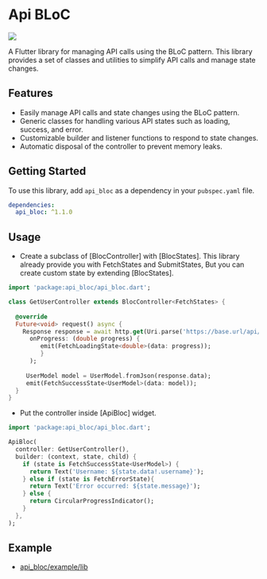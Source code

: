 # Api BLoC
<a href='https://pub.dev/packages/api_bloc'><img src='https://img.shields.io/pub/v/api_bloc.svg?logo=flutter&color=blue&style=flat-square'/></a>

A Flutter library for managing API calls using the BLoC pattern. This library provides a set of classes and utilities to simplify API calls and manage state changes.

## Features
- Easily manage API calls and state changes using the BLoC pattern.
- Generic classes for handling various API states such as loading, success, and error.
- Customizable builder and listener functions to respond to state changes.
- Automatic disposal of the controller to prevent memory leaks.

## Getting Started
To use this library, add `api_bloc` as a dependency in your `pubspec.yaml` file.

```yaml
dependencies:
  api_bloc: ^1.1.0
```

## Usage
- Create a subclass of [BlocController] with [BlocStates].
  This library already provide you with FetchStates and SubmitStates,
  But you can create custom state by extending [BlocStates].

```dart
import 'package:api_bloc/api_bloc.dart';

class GetUserController extends BlocController<FetchStates> {
  
  @override
  Future<void> request() async {
    Response response = await http.get(Uri.parse('https://base.url/api/user'),
      onProgress: (double progress) {
         emit(FetchLoadingState<double>(data: progress));
         }
      );
  
     UserModel model = UserModel.fromJson(response.data);
     emit(FetchSuccessState<UserModel>(data: model));
  }
}
```

- Put the controller inside [ApiBloc] widget.

```dart
import 'package:api_bloc/api_bloc.dart';

ApiBloc(
  controller: GetUserController(),
  builder: (context, state, child) {
    if (state is FetchSuccessState<UserModel>) {
      return Text('Username: ${state.data!.username}');
    } else if (state is FetchErrorState){
      return Text('Error occurred: ${state.message}');
    } else {
      return CircularProgressIndicator();
    }
  },
);
```
## Example

- [api_bloc/example/lib](https://github.com/Nialixus/api_bloc/tree/main/example/lib)
